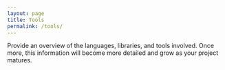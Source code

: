 ```yaml
---
layout: page
title: Tools
permalink: /tools/
---
```

Provide an overview of the languages, libraries, and tools involved. Once more, this information will become more detailed and grow as your project matures.

